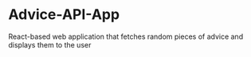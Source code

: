 # Advice-API-App
React-based web application that fetches random pieces of advice and displays them to the user
